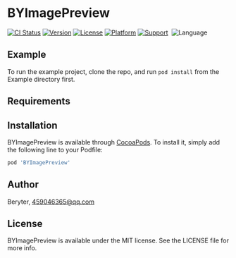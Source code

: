 # BYImagePreview

[![CI Status](https://img.shields.io/travis/mg459046365/BYImagePreview.svg?style=flat)](https://travis-ci.org/mg459046365/BYImagePreview)
[![Version](https://img.shields.io/cocoapods/v/BYImagePreview.svg?style=flat)](https://cocoapods.org/pods/BYImagePreview)
[![License](https://img.shields.io/cocoapods/l/BYImagePreview.svg?style=flat)](https://cocoapods.org/pods/BYImagePreview)
[![Platform](https://img.shields.io/cocoapods/p/BYImagePreview.svg?style=flat)](https://cocoapods.org/pods/BYImagePreview)
[![Support](https://img.shields.io/badge/BYImagePreview.svg?style=flat)](https://www.apple.com/nl/ios/) 
![Language](https://img.shields.io/badge/Language-%20swift%20%20-blue.svg)

## Example

To run the example project, clone the repo, and run `pod install` from the Example directory first.

## Requirements

## Installation

BYImagePreview is available through [CocoaPods](https://cocoapods.org). To install
it, simply add the following line to your Podfile:

```ruby
pod 'BYImagePreview'
```

## Author

Beryter, 459046365@qq.com

## License

BYImagePreview is available under the MIT license. See the LICENSE file for more info.
